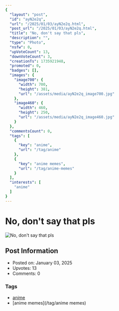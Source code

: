 ```yaml
---
{
  "layout": "post",
  "id": "ayN2e2q",
  "url": "/2025/01/03/ayN2e2q.html",
  "post_url": "/2025/01/03/ayN2e2q.html",
  "title": "No, don't say that pls",
  "description": "",
  "type": "Photo",
  "nsfw": 0,
  "upVoteCount": 13,
  "downVoteCount": 3,
  "creationTs": 1735921948,
  "promoted": 0,
  "badges": [],
  "images": {
    "image700": {
      "width": 700,
      "height": 381,
      "url": "/assets/media/ayN2e2q_image700.jpg"
    },
    "image460": {
      "width": 460,
      "height": 250,
      "url": "/assets/media/ayN2e2q_image460.jpg"
    }
  },
  "commentsCount": 0,
  "tags": [
    {
      "key": "anime",
      "url": "/tag/anime"
    },
    {
      "key": "anime memes",
      "url": "/tag/anime-memes"
    }
  ],
  "interests": [
    "anime"
  ]
}
---
```


# No, don't say that pls

![No, don't say that pls](/assets/media/ayN2e2q_image700.jpg)

## Post Information

- Posted on: January 03, 2025
- Upvotes: 13
- Comments: 0

### Tags

- [anime](/tag/anime)
- [anime memes](/tag/anime memes)
